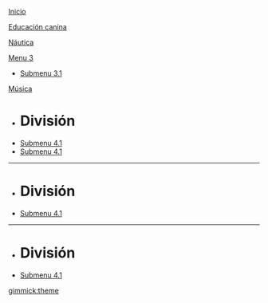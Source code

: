 
[Inicio](index.md)

[Educación canina](enconstruccion.md)

[Náutica](enconstruccion.md)

[Menu 3]()

 * [Submenu 3.1](enconstruccion.md)


[Música]()

 * # División
 * [Submenu 4.1](enconstruccion.md)
 * [Submenu 4.1](enconstruccion.md)
 ----
 * # División
 * [Submenu 4.1](enconstruccion.md)
 ----
 * # División
 * [Submenu 4.1](enconstruccion.md)

[gimmick:theme](cyborg)

